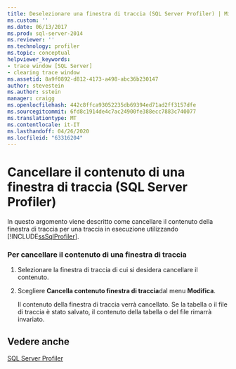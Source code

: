 ```yaml
---
title: Deselezionare una finestra di traccia (SQL Server Profiler) | Microsoft Docs
ms.custom: ''
ms.date: 06/13/2017
ms.prod: sql-server-2014
ms.reviewer: ''
ms.technology: profiler
ms.topic: conceptual
helpviewer_keywords:
- trace window [SQL Server]
- clearing trace window
ms.assetid: 8a9f0892-d812-4173-a498-abc36b230147
author: stevestein
ms.author: sstein
manager: craigg
ms.openlocfilehash: 442c8ffca93052235db69394ed71ad2ff3157dfe
ms.sourcegitcommit: 6fd8c1914de4c7ac24900fe388ecc7883c740077
ms.translationtype: MT
ms.contentlocale: it-IT
ms.lasthandoff: 04/26/2020
ms.locfileid: "63316204"
---
```

# <a name="clear-a-trace-window-sql-server-profiler"></a>Cancellare il contenuto di una finestra di traccia (SQL Server Profiler)
  In questo argomento viene descritto come cancellare il contenuto della finestra di traccia per una traccia in esecuzione utilizzando [!INCLUDE[ssSqlProfiler](../../includes/sssqlprofiler-md.md)].  
  
### <a name="to-clear-a-trace-window"></a>Per cancellare il contenuto di una finestra di traccia  
  
1.  Selezionare la finestra di traccia di cui si desidera cancellare il contenuto.  
  
2.  Scegliere **Cancella contenuto finestra di traccia**dal menu **Modifica**.  
  
     Il contenuto della finestra di traccia verrà cancellato. Se la tabella o il file di traccia è stato salvato, il contenuto della tabella o del file rimarrà invariato.  
  
## <a name="see-also"></a>Vedere anche  
 [SQL Server Profiler](sql-server-profiler.md)  
  
  
